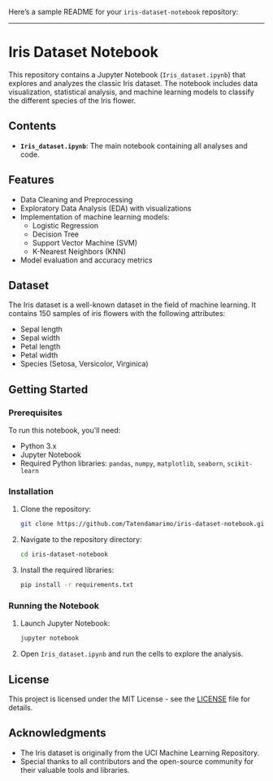 Here’s a sample README for your `iris-dataset-notebook` repository:

---

# Iris Dataset Notebook

This repository contains a Jupyter Notebook (`Iris_dataset.ipynb`) that explores and analyzes the classic Iris dataset. The notebook includes data visualization, statistical analysis, and machine learning models to classify the different species of the Iris flower.

## Contents

- **`Iris_dataset.ipynb`**: The main notebook containing all analyses and code.
  
## Features

- Data Cleaning and Preprocessing
- Exploratory Data Analysis (EDA) with visualizations
- Implementation of machine learning models:
  - Logistic Regression
  - Decision Tree
  - Support Vector Machine (SVM)
  - K-Nearest Neighbors (KNN)
- Model evaluation and accuracy metrics

## Dataset

The Iris dataset is a well-known dataset in the field of machine learning. It contains 150 samples of iris flowers with the following attributes:
- Sepal length
- Sepal width
- Petal length
- Petal width
- Species (Setosa, Versicolor, Virginica)

## Getting Started

### Prerequisites

To run this notebook, you'll need:
- Python 3.x
- Jupyter Notebook
- Required Python libraries: `pandas`, `numpy`, `matplotlib`, `seaborn`, `scikit-learn`

### Installation

1. Clone the repository:
   ```bash
   git clone https://github.com/Tatendamarimo/iris-dataset-notebook.git
   ```
2. Navigate to the repository directory:
   ```bash
   cd iris-dataset-notebook
   ```
3. Install the required libraries:
   ```bash
   pip install -r requirements.txt
   ```

### Running the Notebook

1. Launch Jupyter Notebook:
   ```bash
   jupyter notebook
   ```
2. Open `Iris_dataset.ipynb` and run the cells to explore the analysis.

## License

This project is licensed under the MIT License - see the [LICENSE](LICENSE) file for details.

## Acknowledgments

- The Iris dataset is originally from the UCI Machine Learning Repository.
- Special thanks to all contributors and the open-source community for their valuable tools and libraries.
